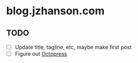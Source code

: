 # blog.jzhanson.com

## TODO
- [ ] Update title, tagline, etc, maybe make first post
- [ ] Figure out [Octopress](https://github.com/imathis/octopress)
